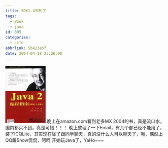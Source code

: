 ```yaml
---
title: SDK1.4书到了
tags:
  - Book
  - java
id: 805
categories:
  - Life
abbrlink: 5b423e5f
date: 2004-04-18 23:26:00
---
```

![Java2编程指南](/images/2004/04/18_12733.jpg)
晚上在amazon.com看到老多MX 2004的书，真是流口水，国内都买不到，真是可惜！！！
晚上整理了一下Email，有几个都已经不能用了，装了ICQLite，其实现在除了跟同学聊天，真的没什么人可以聊天了，哦，偶然上QQ跟Snow侃侃，呵呵
开始玩Java了，YaHo~~~
